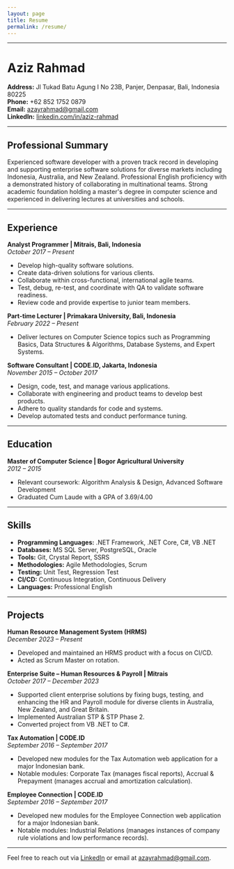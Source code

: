 ```yaml
---
layout: page
title: Resume
permalink: /resume/
---
```

---

# Aziz Rahmad

**Address:** Jl Tukad Batu Agung I No 23B, Panjer, Denpasar, Bali, Indonesia 80225  
**Phone:** +62 852 1752 0879  
**Email:** azayrahmad@gmail.com  
**LinkedIn:** [linkedin.com/in/aziz-rahmad](https://linkedin.com/in/aziz-rahmad)

---

## Professional Summary

Experienced software developer with a proven track record in developing and supporting enterprise software solutions for diverse markets including Indonesia, Australia, and New Zealand. Professional English proficiency with a demonstrated history of collaborating in multinational teams. Strong academic foundation holding a master's degree in computer science and experienced in delivering lectures at universities and schools.

---

## Experience

**Analyst Programmer | Mitrais, Bali, Indonesia**  
*October 2017 – Present*  
- Develop high-quality software solutions.
- Create data-driven solutions for various clients.
- Collaborate within cross-functional, international agile teams.
- Test, debug, re-test, and coordinate with QA to validate software readiness.
- Review code and provide expertise to junior team members.

**Part-time Lecturer | Primakara University, Bali, Indonesia**  
*February 2022 – Present*  
- Deliver lectures on Computer Science topics such as Programming Basics, Data Structures & Algorithms, Database Systems, and Expert Systems.

**Software Consultant | CODE.ID, Jakarta, Indonesia**  
*November 2015 – October 2017*  
- Design, code, test, and manage various applications.
- Collaborate with engineering and product teams to develop best products.
- Adhere to quality standards for code and systems.
- Develop automated tests and conduct performance tuning.

---

## Education

**Master of Computer Science | Bogor Agricultural University**  
*2012 – 2015*  
- Relevant coursework: Algorithm Analysis & Design, Advanced Software Development
- Graduated Cum Laude with a GPA of 3.69/4.00

---

## Skills

- **Programming Languages:** .NET Framework, .NET Core, C#, VB .NET
- **Databases:** MS SQL Server, PostgreSQL, Oracle
- **Tools:** Git, Crystal Report, SSRS
- **Methodologies:** Agile Methodologies, Scrum
- **Testing:** Unit Test, Regression Test
- **CI/CD:** Continuous Integration, Continuous Delivery
- **Languages:** Professional English

---

## Projects

**Human Resource Management System (HRMS)**  
*December 2023 – Present*  
- Developed and maintained an HRMS product with a focus on CI/CD.
- Acted as Scrum Master on rotation.

**Enterprise Suite – Human Resources & Payroll | Mitrais**  
*October 2017 – December 2023*  
- Supported client enterprise solutions by fixing bugs, testing, and enhancing the HR and Payroll module for diverse clients in Australia, New Zealand, and Great Britain.
- Implemented Australian STP & STP Phase 2.
- Converted project from VB .NET to C#.

**Tax Automation | CODE.ID**  
*September 2016 – September 2017*  
- Developed new modules for the Tax Automation web application for a major Indonesian bank.
- Notable modules: Corporate Tax (manages fiscal reports), Accrual & Prepayment (manages accrual and amortization calculation).

**Employee Connection | CODE.ID**  
*September 2016 – September 2017*  
- Developed new modules for the Employee Connection web application for a major Indonesian bank.
- Notable modules: Industrial Relations (manages instances of company rule violations and low performance records).

---

Feel free to reach out via [LinkedIn](https://linkedin.com/in/aziz-rahmad) or email at azayrahmad@gmail.com.
